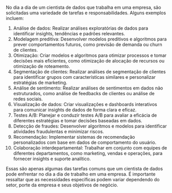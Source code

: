 No dia a dia de um cientista de dados que trabalha em uma empresa, são solicitadas uma variedade de tarefas e responsabilidades. Alguns exemplos incluem:

1. Análise de dados: Realizar análises exploratórias de dados para identificar insights, tendências e padrões relevantes.
2. Modelagem preditiva: Desenvolver modelos preditivos e algoritmos para prever comportamentos futuros, como previsão de demanda ou churn de clientes.
3. Otimização: Criar modelos e algoritmos para otimizar processos e tomar decisões mais eficientes, como otimização de alocação de recursos ou otimização de roteamento.
4. Segmentação de clientes: Realizar análises de segmentação de clientes para identificar grupos com características similares e personalizar estratégias de marketing.
5. Análise de sentimento: Realizar análises de sentimentos em dados não estruturados, como análise de feedbacks de clientes ou análise de redes sociais.
6. Visualização de dados: Criar visualizações e dashboards interativos para comunicar insights de dados de forma clara e eficaz.
7. Testes A/B: Planejar e conduzir testes A/B para avaliar a eficácia de diferentes estratégias e tomar decisões baseadas em dados.
8. Detecção de fraudes: Desenvolver algoritmos e modelos para identificar atividades fraudulentas e minimizar riscos.
9. Recomendação: Implementar sistemas de recomendação personalizados com base em dados de comportamento do usuário.
10. Colaboração interdepartamental: Trabalhar em conjunto com equipes de diferentes departamentos, como marketing, vendas e operações, para fornecer insights e suporte analítico.

Essas são apenas algumas das tarefas comuns que um cientista de dados pode enfrentar no dia a dia de trabalho em uma empresa. É importante ressaltar que as necessidades específicas podem variar dependendo do setor, porte da empresa e seus objetivos de negócio.